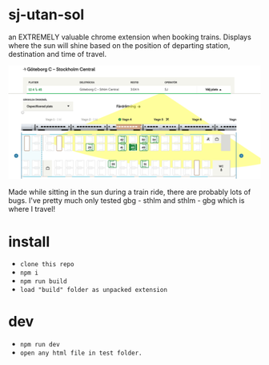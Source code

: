 # sj-utan-sol

an EXTREMELY valuable chrome extension when booking trains. Displays where the sun will shine based on the position of departing station, destination and time of travel.

![demo](https://raw.githubusercontent.com/sebastianandreasson/sj-utan-sol/master/readmeScreenshot.png)

Made while sitting in the sun during a train ride, there are probably lots of bugs. I've pretty much only tested gbg - sthlm and sthlm - gbg which is where I travel!

# install

- `clone this repo`
- `npm i`
- `npm run build`
- `load "build" folder as unpacked extension`

# dev

- `npm run dev` 
- `open any html file in test folder.`
